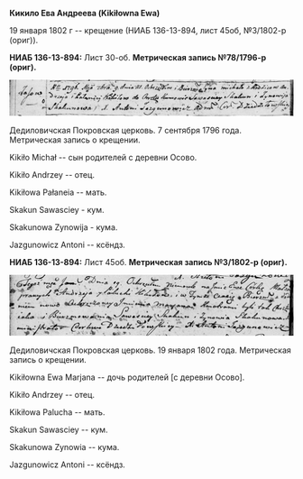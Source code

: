 **Кикило Ева Андреева (Kikiłowna Ewa)**

19 января 1802 г -- крещение (НИАБ 136-13-894, лист 45об, №3/1802-р
(ориг)).

**НИАБ 136-13-894:** Лист 30-об. **Метрическая запись №78/1796-р
(ориг).**

![](./media/dfb68fd4e924d950f4d7b5ea665c09029093966d.png)

Дедиловичская Покровская церковь. 7 сентября 1796 года. Метрическая
запись о крещении.

Kikiło Michał -- сын родителей с деревни Осовo.

Kikiło Andrzey -- отец.

Kikiłowa Pałaneia -- мать.

Skakun Sawasciey - кум.

Skakunowa Zynowija - кума.

Jazgunowicz Antoni -- ксёндз.

**НИАБ 136-13-894:** Лист 45об. **Метрическая запись №3/1802-р (ориг).**

![](./media/b1d3fe8d30997943d3f629eab3e2915484b5bc98.png)

Дедиловичская Покровская церковь. 19 января 1802 года. Метрическая
запись о крещении.

Kikiłowna Ewa Marjana -- дочь родителей \[с деревни Осово\].

Kikiło Andrzey -- отец.

Kikiłowa Palucha -- мать.

Skakun Sawasciey -- кум.

Skakunowa Zynowia -- кума.

Jazgunowicz Antoni -- ксёндз.
